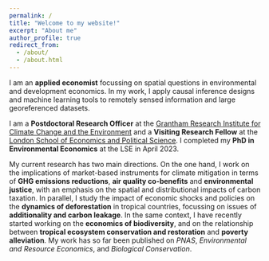 ```yaml
---
permalink: /
title: "Welcome to my website!"
excerpt: "About me"
author_profile: true
redirect_from: 
  - /about/
  - /about.html
---
```


I am an **applied economist** focussing on spatial questions in environmental and development economics. In my work, I apply causal inference designs and machine learning tools to remotely sensed information and large georeferenced datasets. 

I am a **Postdoctoral Research Officer** at the [Grantham Research Institute for Climate Change and the Environment](https://www.lse.ac.uk/granthaminstitute/) and a **Visiting Research Fellow** at the [London School of Economics and Political Science](https://www.lse.ac.uk/geography-and-environment). I completed my **PhD in Environmental Economics** at the LSE in April 2023.

My current research has two main directions. On the one hand, I work on the implications of market-based instruments for climate mitigation in terms of **GHG emissions reductions**, **air quality co-benefits** and **environmental justice**, with an emphasis on the spatial and distributional impacts of carbon taxation. In parallel, I study the impact of economic shocks and policies on the **dynamics of deforestation** in tropical countries, focussing on issues of **additionality and carbon leakage**. In the same context, I have recently started working on the **economics of biodiversity**, and on the relationship between **tropical ecosystem conservation and restoration** and **poverty alleviation**. My work has so far been published on *PNAS*, *Environmental and Resource Economics*, and *Biological Conservation*.

